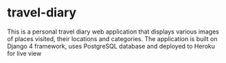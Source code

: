 # travel-diary
This is a personal travel diary web application that displays various images of places visited, their locations and categories. The application is built on Django 4 framework, uses PostgreSQL database and deployed to Heroku for live view
